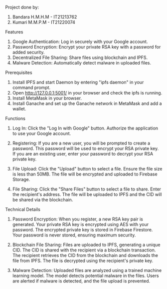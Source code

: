 Project done by:
  1. Bandara H.M.H.M - IT21213762
  2. Kumari M.M.P.M - IT21220074

Features
  1. Google Authentication: Log in securely with your Google account.
  2. Password Encryption: Encrypt your private RSA key with a password for added security.
  3. Decentralized File Sharing: Share files using blockchain and IPFS.
  4. Malware Detection: Automatically detect malware in uploaded files.

Prerequisites
  1. Install IPFS and start Daemon by entering "ipfs daemon" in your command prompt.
  2. Open http://127.0.0.1:5001/ in your browser and check the ipfs is running.
  3. Install MetaMask in your browser.
  4. Install Ganache and set up the Ganache network in MetaMask and add a wallet.

Functions
  1. Log In:
    Click the "Log In with Google" button.
    Authorize the application to use your Google account.

  2. Registering:
    If you are a new user, you will be prompted to create a password.
    This password will be used to encrypt your RSA private key.
    If you are an existing user, enter your password to decrypt your RSA private key.

  3. File Upload:
    Click the "Upload" button to select a file.
    Ensure the file size is less than 50MB.
    The file will be encrypted and uploaded to Firebase Storage.

  4. File Sharing:
    Click the "Share Files" button to select a file to share.
    Enter the recipient's address.
    The file will be uploaded to IPFS and the CID will be shared via the blockchain.

Technical Details
  1. Password Encryption:
    When you register, a new RSA key pair is generated.
    Your private RSA key is encrypted using AES with your password.
    The encrypted private key is stored in Firebase Firestore.
    Your password is never stored, ensuring maximum security.
  
  2. Blockchain File Sharing:
    Files are uploaded to IPFS, generating a unique CID.
    The CID is shared with the recipient via a blockchain transaction.
    The recipient retrieves the CID from the blockchain and downloads the file from IPFS.
    The file is decrypted using the recipient's private key.
  
  3. Malware Detection:
    Uploaded files are analyzed using a trained machine learning model.
    The model detects potential malware in the files.
    Users are alerted if malware is detected, and the file upload is prevented.
